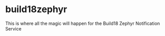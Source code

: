 build18zephyr
=============

This is where all the magic will happen for the Build18 Zephyr Notification Service